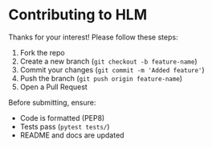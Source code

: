 # Contributing to HLM

Thanks for your interest! Please follow these steps:

1. Fork the repo
2. Create a new branch (`git checkout -b feature-name`)
3. Commit your changes (`git commit -m 'Added feature'`)
4. Push the branch (`git push origin feature-name`)
5. Open a Pull Request

Before submitting, ensure:
- Code is formatted (PEP8)
- Tests pass (`pytest tests/`)
- README and docs are updated
